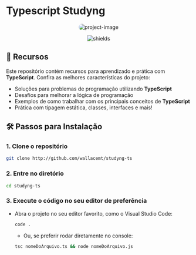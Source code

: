 # Typescript Studyng

<p align="center"> <img src="https://socialify.git.ci/wallacemt/studyng-ts/image?custom_description=Este+reposit%C3%B3rio+cont%C3%A9m+estudos+sobre+TypeScript%2C+com+o+objetivo+de+aprofundar+o+entendimento+da+ferramenta.&description=1&font=Jost&language=1&logo=https%3A%2F%2Fupload.wikimedia.org%2Fwikipedia%2Fcommons%2Fthumb%2F4%2F4c%2FTypescript_logo_2020.svg%2F2048px-Typescript_logo_2020.svg.png&name=1&owner=1&pattern=Circuit+Board&stargazers=1&theme=Dark" alt="project-image" style="border-radius: 1rem;"/></p>

<p align="center"> <img src="https://img.shields.io/badge/made_with-typescript-blue" alt="shields"> </p>

## 🔧 Recursos

Este repositório contém recursos para aprendizado e prática com **TypeScript**. Confira as melhores características do projeto:

-   Soluções para problemas de programação utilizando **TypeScript**
-   Desafios para melhorar a lógica de programação
-   Exemplos de como trabalhar com os principais conceitos de **TypeScript**
-   Prática com tipagem estática, classes, interfaces e mais!

## 🛠️ Passos para Instalação

### 1. Clone o repositório

```bash
git clone http://github.com/wallacemt/studyng-ts
```


### 2. Entre no diretório

```bash
cd studyng-ts
```

### 3. Execute o código no seu editor de preferência
- Abra o projeto no seu editor favorito, como o Visual Studio Code:
    ```bash
    code .
    ```
    - Ou, se preferir rodar diretamente no console:
    ```bash
    tsc nomeDoArquivo.ts && node nomeDoArquivo.js
    ```